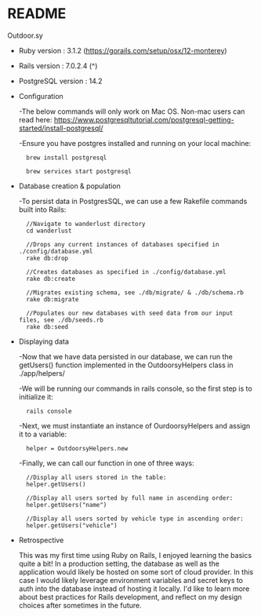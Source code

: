 # README

Outdoor.sy

* Ruby version : 3.1.2 (https://gorails.com/setup/osx/12-monterey)
* Rails version : 7.0.2.4 (^)
* PostgreSQL version : 14.2

* Configuration
 
     -The below commands will only work on Mac OS. Non-mac users 
      can read here: https://www.postgresqltutorial.com/postgresql-getting-started/install-postgresql/

     -Ensure you have postgres installed and running on your local machine:

        brew install postgresql

        brew services start postgresql

* Database creation & population

    -To persist data in PostgresSQL, we can use a few Rakefile commands built
     into Rails:

        //Navigate to wanderlust directory
        cd wanderlust

        //Drops any current instances of databases specified in ./config/database.yml
        rake db:drop

        //Creates databases as specified in ./config/database.yml
        rake db:create

        //Migrates existing schema, see ./db/migrate/ & ./db/schema.rb 
        rake db:migrate 

        //Populates our new databases with seed data from our input files, see ./db/seeds.rb
        rake db:seed 

* Displaying data

    -Now that we have data persisted in our database, we can run the getUsers() function 
     implemented in the OutdoorsyHelpers class in ./app/helpers/

    -We will be running our commands in rails console, so the first step is to initialize it:

        rails console
    
    -Next, we must instantiate an instance of OurdoorsyHelpers and assign it to a variable:

        helper = OutdoorsyHelpers.new
    
    -Finally, we can call our function in one of three ways:

        //Display all users stored in the table:
        helper.getUsers() 

        //Display all users sorted by full name in ascending order:
        helper.getUsers("name")

        //Display all users sorted by vehicle type in ascending order:
        helper.getUsers("vehicle")

* Retrospective

    This was my first time using Ruby on Rails, I enjoyed learning the basics quite a bit!
    In a production setting, the database as well as the application would likely be hosted
    on some sort of cloud provider. In this case I would likely leverage environment variables
    and secret keys to auth into the database instead of hosting it locally. 
    I'd like to learn more about best practices for Rails development, and reflect on my design choices
    after sometimes in the future.